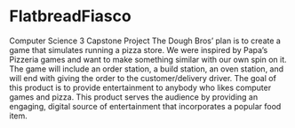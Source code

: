 # FlatbreadFiasco
Computer Science 3 Capstone Project
The Dough Bros’ plan is to create a game that simulates running a pizza store. We were inspired by Papa’s Pizzeria games and want to make something similar with our own spin on it. The game will include an order station, a build station, an oven station, and will end with giving the order to the customer/delivery driver. The goal of this product is to provide entertainment to anybody who likes computer games and pizza. This product serves the audience by providing an engaging, digital source of entertainment that incorporates a popular food item.
